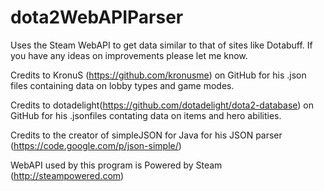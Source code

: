 # dota2WebAPIParser
Uses the Steam WebAPI to get data similar to that of sites like Dotabuff.
If you have any ideas on improvements please let me know.

Credits to KronuS (https://github.com/kronusme) on GitHub for his .json files containing data on lobby types and game modes.

Credits to dotadelight(https://github.com/dotadelight/dota2-database) on GitHub for his .jsonfiles contating data on items and hero abilities.

Credits to the creator of simpleJSON for Java for his JSON parser (https://code.google.com/p/json-simple/)

WebAPI used by this program is Powered by Steam (http://steampowered.com)
